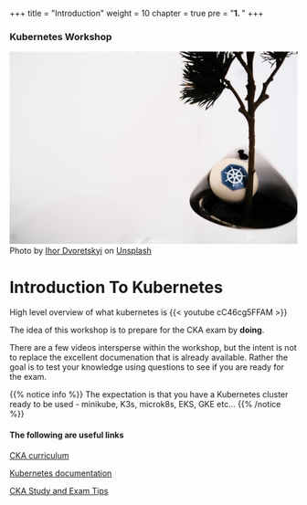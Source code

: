 +++
title = "Introduction"
weight = 10
chapter = true
pre = "<b>1. </b>"
+++

### Kubernetes Workshop
![Kubernetes](images/ihor-dvoretskyi1-unsplash.jpg?classes=border)
Photo by <a href="https://unsplash.com/@ihor_dvoretskyi?utm_source=unsplash&utm_medium=referral&utm_content=creditCopyText">Ihor Dvoretskyi</a> on <a href="https://unsplash.com/collections/4540457/kubernetes?utm_source=unsplash&utm_medium=referral&utm_content=creditCopyText">Unsplash</a>
# Introduction To Kubernetes

High level overview of what kubernetes is 
{{< youtube cC46cg5FFAM >}}

The idea of this workshop is to prepare for the CKA exam by **doing**.

There are a few videos intersperse within the workshop, but the intent is not to replace the excellent documenation that
is already available. Rather the goal is to test your knowledge using questions to see if you are ready for the exam.

{{% notice info %}}
The expectation is that you have a Kubernetes cluster ready to be used - minikube, K3s, microk8s, EKS, GKE etc...
{{% /notice %}}


#### The following are useful links 

[CKA curriculum](https://github.com/cncf/curriculum/blob/master/CKA_Curriculum_v1.21.pdf)

[Kubernetes documentation](https://kubernetes.io/docs/home/)

[CKA Study and Exam Tips](https://docs.google.com/presentation/d/1QmOwflPsWHww1xFyqGIea0-9TdNNkpxL6z20ifXsOHk/edit?usp=sharing)
